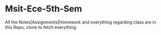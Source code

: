 # Msit-Ece-5th-Sem
All the Notes|Assignments|Homework and everything regarding class are in this Repo, clone to fetch everything.
